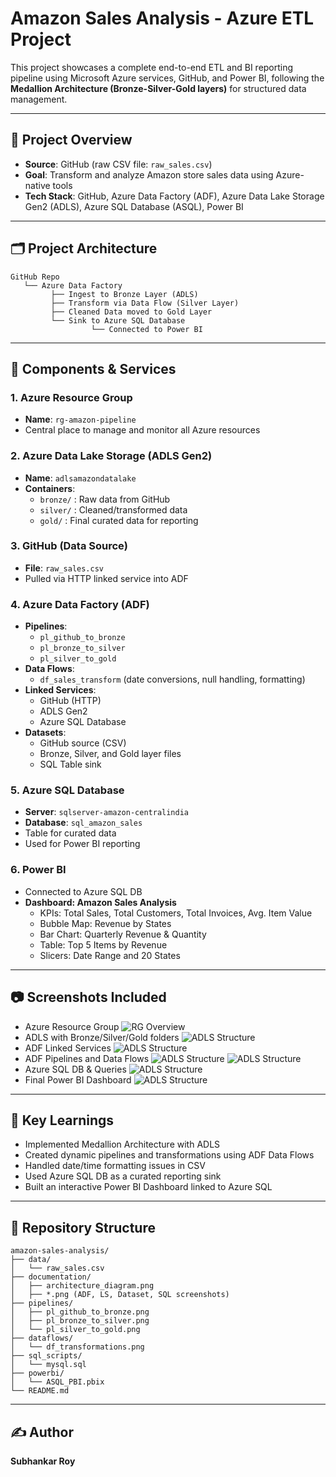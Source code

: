 # Amazon Sales Analysis - Azure ETL Project

This project showcases a complete end-to-end ETL and BI reporting pipeline using Microsoft Azure services, GitHub, and Power BI, following the **Medallion Architecture (Bronze-Silver-Gold layers)** for structured data management.

---

## 🚀 Project Overview

- **Source**: GitHub (raw CSV file: `raw_sales.csv`)
- **Goal**: Transform and analyze Amazon store sales data using Azure-native tools
- **Tech Stack**: GitHub, Azure Data Factory (ADF), Azure Data Lake Storage Gen2 (ADLS), Azure SQL Database (ASQL), Power BI

---

## 🗂️ Project Architecture

```
GitHub Repo
   └── Azure Data Factory
         ├── Ingest to Bronze Layer (ADLS)
         ├── Transform via Data Flow (Silver Layer)
         ├── Cleaned Data moved to Gold Layer
         └── Sink to Azure SQL Database
                  └── Connected to Power BI
```

---

## 🔧 Components & Services

### 1. Azure Resource Group

- **Name**: `rg-amazon-pipeline`
- Central place to manage and monitor all Azure resources

### 2. Azure Data Lake Storage (ADLS Gen2)

- **Name**: `adlsamazondatalake`
- **Containers**:
  - `bronze/` : Raw data from GitHub
  - `silver/` : Cleaned/transformed data
  - `gold/` : Final curated data for reporting

### 3. GitHub (Data Source)

- **File**: `raw_sales.csv`
- Pulled via HTTP linked service into ADF

### 4. Azure Data Factory (ADF)

- **Pipelines**:
  - `pl_github_to_bronze`
  - `pl_bronze_to_silver`
  - `pl_silver_to_gold`
- **Data Flows**:
  - `df_sales_transform` (date conversions, null handling, formatting)
- **Linked Services**:
  - GitHub (HTTP)
  - ADLS Gen2
  - Azure SQL Database
- **Datasets**:
  - GitHub source (CSV)
  - Bronze, Silver, and Gold layer files
  - SQL Table sink

### 5. Azure SQL Database

- **Server**: `sqlserver-amazon-centralindia`
- **Database**: `sql_amazon_sales`
- Table for curated data
- Used for Power BI reporting

### 6. Power BI

- Connected to Azure SQL DB
- **Dashboard: Amazon Sales Analysis**
  - KPIs: Total Sales, Total Customers, Total Invoices, Avg. Item Value
  - Bubble Map: Revenue by States
  - Bar Chart: Quarterly Revenue & Quantity
  - Table: Top 5 Items by Revenue
  - Slicers: Date Range and 20 States

---

## 📷 Screenshots Included

- Azure Resource Group
![RG Overview](Resources%20creation.PNG)
- ADLS with Bronze/Silver/Gold folders
![ADLS Structure](Medallion%20Architecture.PNG)
- ADF Linked Services
![ADLS Structure](ADF_Linked_services.PNG)
- ADF Pipelines and Data Flows
![ADLS Structure](ADF_DSs_pipelines_DFs.PNG)
![ADLS Structure](ADF_complete_df.PNG)
- Azure SQL DB & Queries
![ADLS Structure](ASQL_Queries_UI.PNG)
- Final Power BI Dashboard
![ADLS Structure](Dashboard_amazon_sales.PNG)

---

## 🧠 Key Learnings

- Implemented Medallion Architecture with ADLS
- Created dynamic pipelines and transformations using ADF Data Flows
- Handled date/time formatting issues in CSV
- Used Azure SQL DB as a curated reporting sink
- Built an interactive Power BI Dashboard linked to Azure SQL

---

## 📁 Repository Structure

```
amazon-sales-analysis/
├── data/
│   └── raw_sales.csv
├── documentation/
│   ├── architecture_diagram.png
│   ├── *.png (ADF, LS, Dataset, SQL screenshots)
├── pipelines/
│   ├── pl_github_to_bronze.png
│   ├── pl_bronze_to_silver.png
│   └── pl_silver_to_gold.png
├── dataflows/
│   └── df_transformations.png
├── sql_scripts/
│   └── mysql.sql
├── powerbi/
│   └── ASQL_PBI.pbix
└── README.md
```

---

## ✍️ Author

**Subhankar Roy**  
